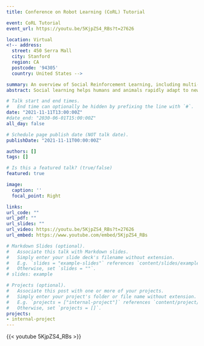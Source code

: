 ```yaml
---
title: Conference on Robot Learning (CoRL) Tutorial

event: CoRL Tutorial
event_url: https://youtu.be/5KjpZS4_RBs?t=27626

location: Virtual
<!-- address:
  street: 450 Serra Mall
  city: Stanford
  region: CA
  postcode: '94305'
  country: United States -->

summary: An overview of Social Reinforcement Learning, including multi-agent coordination, and using multi-agent training as a tool to induce emergent complexity and improve generalization. 
abstract: Social learning helps humans and animals rapidly adapt to new circumstances, and drives the emergence of complex learned behaviors. This tutorial focuses on Social Reinforcement Learning, RL algorithms that leverage multi-agent social learning to improve single-agent learning and generalization, multi-agent coordination, and human-AI interaction. We will cover how to use multi-agent training to generate a curriculum of increasingly complex learning tasks, driving agents to learn more complex behavior, and improving zero-shot transfer to unknown, single-agent test tasks. We will discuss how social learning from agents that are present in the environment can provide similar benefits, and enhance human-AI interaction. Finally, we will discuss the problem of learning to coordinate with other agents, review some of the key challenges, and introduce several proposed approaches. We will show how techniques like social influence, which maximizes mutual information between agents’ actions, can improve coordination without depending on assumptions like centralized training or shared rewards. The tutorial aims to demonstrate that multi-agent social learning---whether through competition, cooperation, or merely co-existence---can enhance RL agents’ ability to acquire interesting behavior, generalize to new environments, and interact with people.

# Talk start and end times.
#   End time can optionally be hidden by prefixing the line with `#`.
date: "2021-11-11T13:00:00Z"
#date_end: "2030-06-01T15:00:00Z"
all_day: false

# Schedule page publish date (NOT talk date).
publishDate: "2021-11-11T00:00:00Z"

authors: []
tags: []

# Is this a featured talk? (true/false)
featured: true

image:
  caption: ''
  focal_point: Right

links:
url_code: ""
url_pdf: ""
url_slides: ""
url_video: https://youtu.be/5KjpZS4_RBs?t=27626
url_embed: https://www.youtube.com/embed/5KjpZS4_RBs

# Markdown Slides (optional).
#   Associate this talk with Markdown slides.
#   Simply enter your slide deck's filename without extension.
#   E.g. `slides = "example-slides"` references `content/slides/example-slides.md`.
#   Otherwise, set `slides = ""`.
# slides: example

# Projects (optional).
#   Associate this post with one or more of your projects.
#   Simply enter your project's folder or file name without extension.
#   E.g. `projects = ["internal-project"]` references `content/project/deep-learning/index.md`.
#   Otherwise, set `projects = []`.
projects:
- internal-project
---
```


{{< youtube 5KjpZS4_RBs >}}

